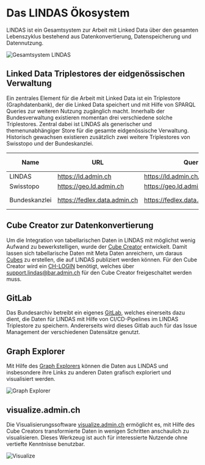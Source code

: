 # Das LINDAS Ökosystem

LINDAS ist ein Gesamtsystem zur Arbeit mit Linked Data über den gesamten Lebenszyklus bestehend aus Datenkonvertierung, Datenspeicherung und Datennutzung.

![Gesamtsystem LINDAS](/static-assets/img/architecture-DE.jpg)

## Linked Data Triplestores der eidgenössischen Verwaltung

Ein zentrales Element für die Arbeit mit Linked Data ist ein Triplestore (Graphdatenbank), der die Linked Data speichert und mit Hilfe von SPARQL Queries zur weiteren Nutzung zugänglich macht. Innerhalb der Bundesverwaltung existieren momentan drei verschiedene solche Triplestores. Zentral dabei ist LINDAS als generischer und themenunabhängiger Store für die gesamte eidgenössische Verwaltung. Historisch gewachsen existieren zusätzlich zwei weitere Triplestores von Swisstopo und der Bundeskanzlei.

| Name          | URL                          | Query Endpoint                              | SPARQL Endpoint                           | Technisches Produkt                                      |
|---------------|------------------------------|---------------------------------------------|-------------------------------------------|----------------------------------------------------------|
| LINDAS        | https://ld.admin.ch          | https://ld.admin.ch/query                   | https://ld.admin.ch/sparql                | [Stardog](https://www.stardog.com/platform/)             |
| Swisstopo     | https://geo.ld.admin.ch      | https://geo.ld.admin.ch/query               | https://geo.ld.admin.ch/sparql            | [Fuseki](https://jena.apache.org/documentation/fuseki2/) |
| Bundeskanzlei | https://fedlex.data.admin.ch | https://fedlex.data.admin.ch/sparqlendpoint | https://fedlex.data.admin.ch/de-CH/sparql | [Virtuoso](https://virtuoso.openlinksw.com/)             |

## Cube Creator zur Datenkonvertierung

Um die Integration von tabellarischen Daten in LINDAS mit möglichst wenig Aufwand zu bewerkstelligen, wurde der [Cube Creator](https://cube-creator.lindas.admin.ch/) entwickelt. Damit lassen sich tabellarische Daten mit Meta Daten anreichern, um daraus [Cubes](https://cube.link) zu erstellen, die auf LINDAS publiziert werden können. Für den Cube Creator wird ein [CH-LOGIN](https://www.eiam.admin.ch) benötigt, welches über [support.lindas@bar.admin.ch](mailto:support.lindas@bar.admin.ch) für den Cube Creator freigeschaltet werden muss.

## GitLab

Das Bundesarchiv betreibt ein eigenes [GitLab](https://gitlab.ldbar.ch/), welches einerseits dazu dient, die Daten für LINDAS mit Hilfe von CI/CD-Pipelines im LINDAS Triplestore zu speichern. Andererseits wird dieses Gitlab auch für das Issue Management der verschiedenen Datensätze genutzt.

## Graph Explorer

Mit Hilfe des [Graph Explorers](https://lindas.admin.ch/graph-explorer/) können die Daten aus LINDAS und insbesondere ihre Links zu anderen Daten grafisch exploriert und visualisiert werden.

![Graph Explorer](/static-assets/img/graph-explorer.jpg)

## visualize.admin.ch

Die Visualisierungssoftware [visualize.admin.ch](https://visualize.admin.ch) ermöglicht es, mit Hilfe des Cube Creators transformierte Daten in wenigen Schritten anschaulich zu visualisieren. Dieses Werkzeug ist auch für interessierte Nutzende ohne vertiefte Kenntnisse benutzbar.

![Visualize](/static-assets/img/visualize.jpg)